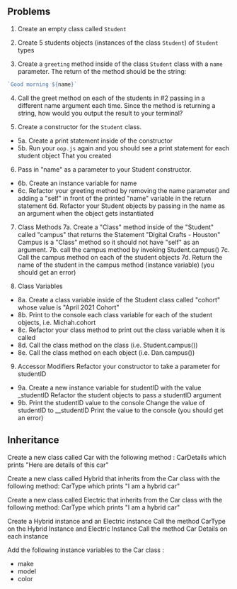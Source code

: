 


## Problems 

1. Create an empty class called `Student`


2. Create 5 students objects (instances of the class `Student`) of `Student` types


3. Create a `greeting` method inside of the class `Student` class with a `name` parameter. The return of the method should be the string:

```js
`Good morning ${name}`
``` 

4. Call the greet  method on each of the students in #2 passing in a different
name argument each time. Since the method is returning a string, how would you output the result to your terminal?

5. Create a constructor for the `Student` class. 
- 5a. Create a print statement inside of the constructor
- 5b. Run your `oop.js` again and you should see a print statement for each student object 
That you created 


6. Pass in "name" as a parameter to your Student constructor. 
- 6b. Create an instance variable for name
- 6c. Refactor your greeting method by removing the name parameter and 
adding a "self" in front of the printed "name" variable in the return statement 
6d. Refactor your Student objects by passing in the name as an argument when the
object gets instantiated 

7. Class Methods
7a. Create a "Class" method inside of the "Student" called "campus" that returns the 
Statement "Digital Crafts - Houston"
Campus is a "Class" method so it should not have "self" as an argument. 
7b. call the campus method by invoking Student.campus()
7c. Call the campus method on each of the student objects 
7d. Return the name of the student in the campus method (instance variable) (you should
get an error)

8. Class Variables 
- 8a. Create a class variable inside of the Student class called "cohort" whose value is
"April 2021 Cohort"
- 8b. Print to the console each class variable for each of the student objects, i.e. 
Michah.cohort 
- 8c. Refactor your class method to print out the class variable when it is called 
- 8d. Call the class method on the class (i.e. Student.campus())
- 8e. Call the class method on each object (i.e. Dan.campus())

9. Accessor Modifiers 
Refactor your constructor to take a parameter for studentID
- 9a. Create a new instance variable for studentID with the value _studentID
Refactor the student objects to pass a studentID argument
- 9b. Print the studentID value to the console
Change the value of studentID to __studentID 
Print the value to the console (you should get an error)


## Inheritance 

Create a new class called Car with the following method :
CarDetails which prints "Here are details of this car"

Create a new class called Hybrid that inherits from the Car class
 with the following method: CarType which prints "I am a hybrid car" 


Create a new class called Electric that inherits from the Car class
 with the following  method: CarType which prints "I am a hybrid car" 

Create a Hybrid instance and an Electric instance
Call the method CarType on the Hybrid Instance and Electric Instance 
Call the method Car Details on each instance


Add the following instance variables to the Car class :
- make 
- model 
- color